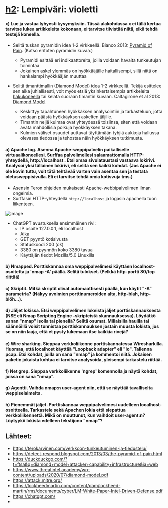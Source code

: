 # [h2](https://terokarvinen.com/verkkoon-tunkeutuminen-ja-tiedustelu/#:~:text=k%C3%A4ytt%C3%A4j%C3%A4%20k%C3%A4ytt%C3%A4%C3%A4%3F%20(spoiler)-,h2,-%3A%20Lempiv%C3%A4ri%3A%20violetti): Lempiväri: violetti


#### x) Lue ja vastaa lyhyesti kysymyksiin. Tässä alakohdassa x ei tällä kertaa tarvitse lukea artikkeleita kokonaan, ei tarvitse tiivistää niitä, eikä tehdä testejä koneella.

- Selitä tuskan pyramidin idea 1-2 virkkeellä. Bianco 2013: [Pyramid of Pain](https://detect-respond.blogspot.com/2013/03/the-pyramid-of-pain.html). (Katso eritoten pyramidin kuvaa.)
  - Pyramidi esittää eri indikaattoreita, joilla voidaan havaita tunkeutujan toimintaa
  - Jokainen askel ylemmäs on hyökkääjälle haitallisempi, sillä niitä on hankalampi hyökkääjän muuttaa

- Selitä timanttimallin (Diamond Model) idea 1-2 virkkeellä. Tekijä esittelee sen aika juhlallisesti, voit myös etsiä yksinkertaisempia artikkeleita [hakukoneella](https://duckduckgo.com/?t=ftsa&q=diamond+model+attacker+capability+infrastructure&ia=web) tai kelata suoraan timantin kuvaan. Caltagirone et al 2013: [Diamond Model](https://www.threatintel.academy/wp-content/uploads/2020/07/diamond-model.pdf)
  - Keskittyy tapahtuneen hyökkäksen analysointiin ja tarkasteluun, jotta voidaan päästä hyökkäyksen askelten jäljille.
  - Timantin neljä kulmaa ovat yhteydessä toisiinsa, siten että voidaan avata mahdollisia polkuja hyökkäyksen takana.
  - Kulmien väliset osuudet auttavat täyttämään tyhjiä aukkoja hallussa olevassa tiedossa ja tehostaa näin hyökkäyksen tutkimusta.

#### a) Apache log. Asenna Apache-weppipalvelin paikalliselle virtuaalikoneellesi. Surffaa palvelimellesi salaamattomalla HTTP-yhteydellä, http://localhost . Etsi omaa sivulataustasi vastaava lokirivi. Analysoi yksi tällainen lokirivi, eli selitä sen kaikki kohdat. (Jos Apache ei ole kovin tuttu, voit tätä tehtävää varten vain asentaa sen ja testata oletusweppisivulla. Eli ei tarvitse tehdä omia kotisvuja tms.)

- Asensin Teron ohjeiden mukaisesti Apache-webbipalvelimen ilman ongelmia.
- Surffasin HTTP-yhteydellä `http://localhost` ja logasin apachella tuon liikenteen.

![image](https://github.com/user-attachments/assets/738f1a74-a5cc-4f8a-a255-f5216ee70e07)

- ChatGPT avustuksella ensimmäinen rivi:
  - IP osoite 127.0.0.1, eli localhost
  - Aika
  - GET pyyntö kotisivusta
  - Statuskoodi 200 (ok)
  - 3380 on pyynnön koko 3380 tavua
  - Käyttäjän tiedot Mozilla/5.0 Linuxilla


#### b) Nmapped. Porttiskannaa oma weppipalvelimesi käyttäen localhost-osoitetta ja 'nmap -A' päällä. Selitä tulokset. (Pelkkä http-portti 80/tcp riittää)



#### c) Skriptit. Mitkä skriptit olivat automaattisesti päällä, kun käytit "-A" parametria? (Näkyy avoimien porttinumeroiden alta, http-blah, http-blöh...).



#### d) Jäljet lokissa. Etsi weppipalvelimen lokeista jäljet porttiskannauksesta (NSE eli Nmap Scripting Engine -skripteistä skannauksessa). Löydätkö sanan "nmap" isolla tai pienellä? Selitä osumat. Millaisilla hauilla tai säännöillä voisit tunnistaa porttiskannauksen jostain muusta lokista, jos se on niin laaja, että et pysty lukemaan itse kaikkia rivejä?



#### e) Wire sharking. Sieppaa verkkoliikenne porttiskannatessa Wiresharkilla. Huomaa, että localhost käyttää "Loopback adapter" eli "lo". Tallenna pcap. Etsi kohdat, joilla on sana "nmap" ja kommentoi niitä. Jokaisen paketin jokaista kohtaa ei tarvitse analysoida, yleisempi tarkastelu riittää.



#### f) Net grep. Sieppaa verkkoliikenne 'ngrep' komennolla ja näytä kohdat, joissa on sana "nmap".



#### g) Agentti. Vaihda nmap:n user-agent niin, että se näyttää tavalliselta weppiselaimelta.



#### h) Pienemmät jäljet. Porttiskannaa weppipalvelimesi uudelleen localhost-osoitteella. Tarkastele sekä Apachen lokia että siepattua verkkoliikennettä. Mikä on muuttunut, kun vaihdoit user-agent:n? Löytyykö lokista edelleen tekstijono "nmap"?



## Lähteet:

- https://terokarvinen.com/verkkoon-tunkeutuminen-ja-tiedustelu/
- https://detect-respond.blogspot.com/2013/03/the-pyramid-of-pain.html
- https://duckduckgo.com/?t=ftsa&q=diamond+model+attacker+capability+infrastructure&ia=web
- https://www.threatintel.academy/wp-content/uploads/2020/07/diamond-model.pdf
- https://attack.mitre.org/
- https://lockheedmartin.com/content/dam/lockheed-martin/rms/documents/cyber/LM-White-Paper-Intel-Driven-Defense.pdf
- https://chatgpt.com/
- 
